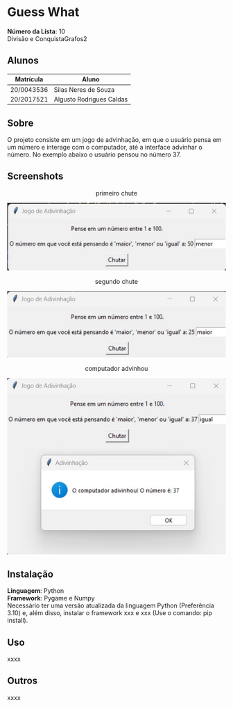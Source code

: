 # Guess What

**Número da Lista**: 10<br>Divisão e ConquistaGrafos2<br>

## Alunos
|Matrícula | Aluno |
| -- | -- |
| 20/0043536  |  Silas Neres de Souza|
| 20/2017521  |  Algusto Rodrigues Caldas |

## Sobre 
O projeto consiste em um jogo de advinhação, em que o usuário pensa em um número e interage com o computador, até a interface advinhar o número. No exemplo abaixo o usuário pensou no número 37.

## Screenshots
<center>primeiro chute</center>

![Labirinto 1](./assets/img1.jpeg)

<center>segundo chute</center>

![Labirinto 2](./assets/img2.jpeg)

<center>computador advinhou</center>

![Labirinto 3](./assets/img3.jpeg)


## Instalação 
**Linguagem**: Python<br>
**Framework**: Pygame e Numpy<br>
Necessário ter uma versão atualizada da linguagem Python (Preferência 3.10) e, além disso, instalar o framework xxx e xxx (Use o comando: pip install). 

## Uso 
xxxx

## Outros 
xxxx
